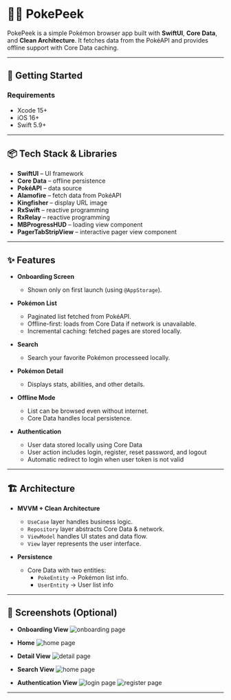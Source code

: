 # 🐱‍👓 PokePeek

PokePeek is a simple Pokémon browser app built with **SwiftUI**, **Core Data**, and **Clean Architecture**.
It fetches data from the PokéAPI and provides offline support with Core Data caching.

---

## 🚀 Getting Started

### Requirements
- Xcode 15+
- iOS 16+
- Swift 5.9+

---

## 📦 Tech Stack & Libraries

- **SwiftUI** – UI framework
- **Core Data** – offline persistence
- **PokéAPI** – data source
- **Alamofire** – fetch data from PokéAPI
- **Kingfisher** – display URL image
- **RxSwift** – reactive programming
- **RxRelay** – reactive programming
- **MBProgressHUD** – loading view component
- **PagerTabStripView** – interactive pager view component

---

## ✨ Features

- **Onboarding Screen**
  - Shown only on first launch (using `@AppStorage`).

- **Pokémon List**
  - Paginated list fetched from PokéAPI.
  - Offline-first: loads from Core Data if network is unavailable.
  - Incremental caching: fetched pages are stored locally.
                                            
- **Search**
  - Search your favorite Pokémon processeed locally.
                                            
- **Pokémon Detail**
  - Displays stats, abilities, and other details.

- **Offline Mode**
  - List can be browsed even without internet.
  - Core Data handles local persistence.

- **Authentication**
  - User data stored locally using Core Data
  - User action includes login, register, reset password, and logout
  - Automatic redirect to login when user token is not valid

---

## 🏗️ Architecture

- **MVVM + Clean Architecture**
  - `UseCase` layer handles business logic.
  - `Repository` layer abstracts Core Data & network.
  - `ViewModel` handles UI states and data flow.
  - `View` layer represents the user interface.

- **Persistence**
  - Core Data with two entities:
    - `PokeEntity` → Pokémon list info.
    - `UserEntity` → User list info

---

## 📸 Screenshots (Optional)

- **Onboarding View**
![onboarding page](https://github.com/seanka/Swift-PokePeek/blob/main/Resources/Onboarding.png?raw=true)

- **Home**
![home page](https://github.com/seanka/Swift-PokePeek/blob/main/Resources/Home.png?raw=true)

- **Detail View**
![detail page](https://github.com/seanka/Swift-PokePeek/blob/main/Resources/Detail.png?raw=true)

- **Search View**
![home page](https://github.com/seanka/Swift-PokePeek/blob/main/Resources/Home.png?raw=true)

- **Authentication View**
![login page](https://github.com/seanka/Swift-PokePeek/blob/main/Resources/Login.png?raw=true)
![register page](https://github.com/seanka/Swift-PokePeek/blob/main/Resources/Register.png?raw=true)

---
